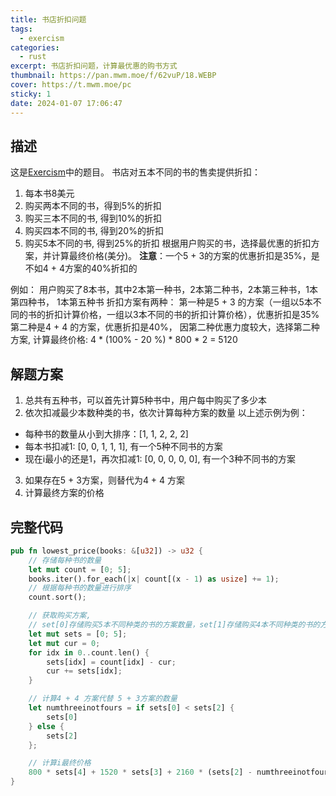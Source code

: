 ```yaml
---
title: 书店折扣问题
tags:
  - exercism
categories:
  - rust
excerpt: 书店折扣问题，计算最优惠的购书方式
thumbnail: https://pan.mwm.moe/f/62vuP/18.WEBP
cover: https://t.mwm.moe/pc
sticky: 1
date: 2024-01-07 17:06:47
---
```



## 描述
这是[Exercism](https://exercism.org/tracks/rust/exercises/book-store)中的题目。
书店对五本不同的书的售卖提供折扣：
1. 每本书8美元
2. 购买两本不同的书，得到5%的折扣
3. 购买三本不同的书, 得到10%的折扣
4. 购买四本不同的书, 得到20%的折扣
5. 购买5本不同的书, 得到25%的折扣
根据用户购买的书，选择最优惠的折扣方案，并计算最终价格(美分)。
**注意**：一个5 + 3的方案的优惠折扣是35%，是不如4 + 4方案的40%折扣的

例如：
用户购买了8本书，其中2本第一种书，2本第二种书，2本第三种书，1本第四种书， 1本第五种书
折扣方案有两种：
第一种是5 + 3 的方案（一组以5本不同的书的折扣计算价格，一组以3本不同的书的折扣计算价格），优惠折扣是35%
第二种是4 + 4 的方案，优惠折扣是40%，
因第二种优惠力度较大，选择第二种方案, 计算最终价格: 4 * (100% - 20 %) * 800 * 2 = 5120 

## 解题方案
1. 总共有五种书，可以首先计算5种书中，用户每中购买了多少本
2. 依次扣减最少本数种类的书，依次计算每种方案的数量
  以上述示例为例：
  - 每种书的数量从小到大排序：[1, 1, 2, 2, 2]
  - 每本书扣减1: [0, 0, 1, 1, 1], 有一个5种不同书的方案
  - 现在i最小的还是1，再次扣减1: [0, 0, 0, 0, 0], 有一个3种不同书的方案
3. 如果存在5 + 3方案，则替代为4 + 4 方案
4. 计算最终方案的价格

## 完整代码
```rust
pub fn lowest_price(books: &[u32]) -> u32 {
    // 存储每种书的数量
    let mut count = [0; 5];
    books.iter().for_each(|x| count[(x - 1) as usize] += 1);
    // 根据每种书的数量进行排序
    count.sort();

    // 获取购买方案, 
    // set[0]存储购买5本不同种类的书的方案数量，set[1]存储购买4本不同种类的书的方案数量...以此类推
    let mut sets = [0; 5];
    let mut cur = 0;
    for idx in 0..count.len() {
        sets[idx] = count[idx] - cur;
        cur += sets[idx];
    }

    // 计算4 + 4 方案代替 5 + 3方案的数量
    let numthreeinotfours = if sets[0] < sets[2] {
        sets[0]
    } else {
        sets[2]
    };

    // 计算i最终价格
    800 * sets[4] + 1520 * sets[3] + 2160 * (sets[2] - numthreeinotfours) + 2560 * (sets[1] + numthreeinotfours * 2) + 3000 * (sets[0] - numthreeinotfours)
}
```


